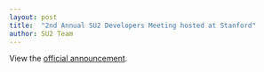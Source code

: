 ```yaml
---
layout: post
title:  "2nd Annual SU2 Developers Meeting hosted at Stanford"
author: SU2 Team
---
```


View the [official announcement](../../../../../emails/su2_email_devmeeting_2017.html).
